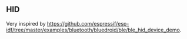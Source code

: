 ## HID
Very inspired by https://github.com/espressif/esp-idf/tree/master/examples/bluetooth/bluedroid/ble/ble_hid_device_demo.